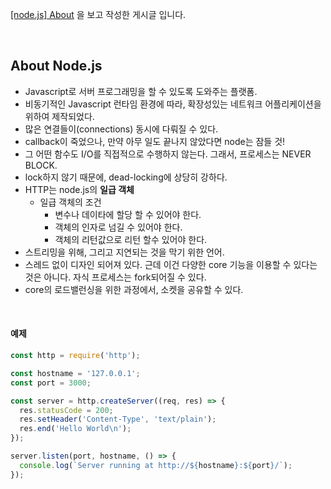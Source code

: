 [[node.js] About](<https://nodejs.org/en/about/>) 을 보고 작성한 게시글 입니다.

</br>

## About Node.js

- Javascript로 서버 프로그래밍을 할 수 있도록 도와주는 플랫폼.
- 비동기적인 Javascript 런타임 환경에 따라, 확장성있는 네트워크 어플리케이션을 위하여 제작되었다.
- 많은 연결들이(connections) 동시에 다뤄질 수 있다. 
- callback이 죽었으나, 만약 아무 일도 끝나지 않았다면 node는 잠들 것!
- 그 어떤 함수도 I/O를 직접적으로 수행하지 않는다. 그래서, 프로세스는 NEVER BLOCK.
- lock하지 않기 때문에, dead-locking에 상당히 강하다.
- HTTP는 node.js의 **일급 객체**
  - 일급 객체의 조건
    - 변수나 데이타에 할당 할 수 있어야 한다.
    - 객체의 인자로 넘길 수 있어야 한다.
    - 객체의 리턴값으로 리턴 할수 있어야 한다.
- 스트리밍을 위해, 그리고 지연되는 것을 막기 위한 언어.
- 스레드 없이 디자인 되어져 있다. 근데 이건 다양한 core 기능을 이용할 수 있다는 것은 아니다. 자식 프로세스는 fork되어질 수 있다. 
- core의 로드밸런싱을 위한 과정에서, 소켓을 공유할 수 있다. 

</br>

#### 예제

```javascript
const http = require('http');

const hostname = '127.0.0.1';
const port = 3000;

const server = http.createServer((req, res) => {
  res.statusCode = 200;
  res.setHeader('Content-Type', 'text/plain');
  res.end('Hello World\n');
});

server.listen(port, hostname, () => {
  console.log(`Server running at http://${hostname}:${port}/`);
});
```

